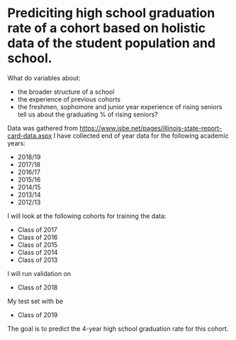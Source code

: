 # Prediciting high school graduation rate of a cohort based on holistic data of the student population and school.

What do variables about:
- the broader structure of a school
- the experience of previous cohorts
- the freshmen, sophomore and junior year experience of rising seniors
tell us about the graduating % of rising seniors?

Data was gathered from https://www.isbe.net/pages/illinois-state-report-card-data.aspx
I have collected end of year data for the following academic years:
- 2018/19
- 2017/18
- 2016/17
- 2015/16
- 2014/15
- 2013/14
- 2012/13

I will look at the following cohorts for training the data:

- Class of 2017
- Class of 2016
- Class of 2015
- Class of 2014
- Class of 2013

I will run validation on 
- Class of 2018

My test set with be 
- Class of 2019

The goal is to predict the 4-year high school graduation rate for this cohort.